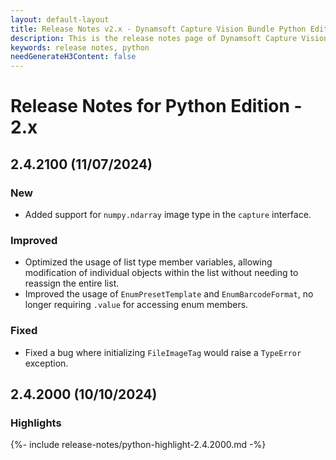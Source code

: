 ```yaml
---
layout: default-layout
title: Release Notes v2.x - Dynamsoft Capture Vision Bundle Python Edition
description: This is the release notes page of Dynamsoft Capture Vision Bundle Python Edition v2.x.
keywords: release notes, python
needGenerateH3Content: false
---
```


# Release Notes for Python Edition - 2.x

## 2.4.2100 (11/07/2024)

### New

- Added support for `numpy.ndarray` image type in the `capture` interface.

### Improved

- Optimized the usage of list type member variables, allowing modification of individual objects within the list without needing to reassign the entire list.
- Improved the usage of `EnumPresetTemplate` and `EnumBarcodeFormat`, no longer requiring `.value` for accessing enum members.

### Fixed

- Fixed a bug where initializing `FileImageTag` would raise a `TypeError` exception.

## 2.4.2000 (10/10/2024)

### Highlights

{%- include release-notes/python-highlight-2.4.2000.md -%}

